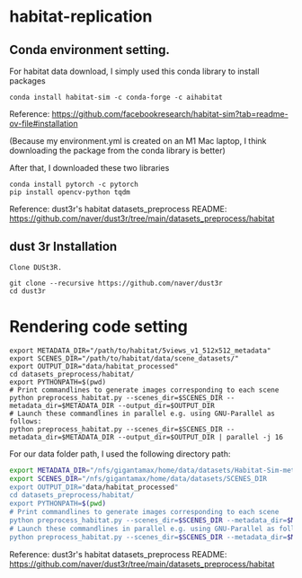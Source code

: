 # habitat-replication

## Conda environment setting. 
For habitat data download, I simply used this conda library to install packages
```
conda install habitat-sim -c conda-forge -c aihabitat
```
Reference: https://github.com/facebookresearch/habitat-sim?tab=readme-ov-file#installation

(Because my environment.yml is created on an M1 Mac laptop, I think downloading the package from the conda library is better)


After that, I downloaded these two libraries 
```
conda install pytorch -c pytorch
pip install opencv-python tqdm
```
Reference: dust3r's habitat datasets_preprocess README: https://github.com/naver/dust3r/tree/main/datasets_preprocess/habitat

## dust 3r Installation

    Clone DUSt3R.
```
git clone --recursive https://github.com/naver/dust3r
cd dust3r
```


# Rendering code setting

```
export METADATA_DIR="/path/to/habitat/5views_v1_512x512_metadata"
export SCENES_DIR="/path/to/habitat/data/scene_datasets/"
export OUTPUT_DIR="data/habitat_processed"
cd datasets_preprocess/habitat/
export PYTHONPATH=$(pwd)
# Print commandlines to generate images corresponding to each scene
python preprocess_habitat.py --scenes_dir=$SCENES_DIR --metadata_dir=$METADATA_DIR --output_dir=$OUTPUT_DIR
# Launch these commandlines in parallel e.g. using GNU-Parallel as follows:
python preprocess_habitat.py --scenes_dir=$SCENES_DIR --metadata_dir=$METADATA_DIR --output_dir=$OUTPUT_DIR | parallel -j 16
```
For our data folder path, I used the following directory path:
```bash
export METADATA_DIR="/nfs/gigantamax/home/data/datasets/Habitat-Sim-metadata"
export SCENES_DIR="/nfs/gigantamax/home/data/datasets/SCENES_DIR
export OUTPUT_DIR="data/habitat_processed"
cd datasets_preprocess/habitat/
export PYTHONPATH=$(pwd)
# Print commandlines to generate images corresponding to each scene
python preprocess_habitat.py --scenes_dir=$SCENES_DIR --metadata_dir=$METADATA_DIR --output_dir=$OUTPUT_DIR 
# Launch these commandlines in parallel e.g. using GNU-Parallel as follows:
python preprocess_habitat.py --scenes_dir=$SCENES_DIR --metadata_dir=$METADATA_DIR --output_dir=$OUTPUT_DIR | parallel -j 16
```


Reference: dust3r's habitat datasets_preprocess README: https://github.com/naver/dust3r/tree/main/datasets_preprocess/habitat


